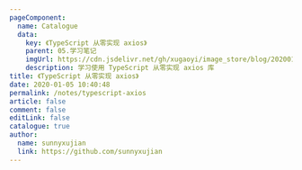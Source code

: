 ```yaml
---
pageComponent: 
  name: Catalogue
  data: 
    key: 《TypeScript 从零实现 axios》
    parent: 05.学习笔记
    imgUrl: https://cdn.jsdelivr.net/gh/xugaoyi/image_store/blog/20200105104632.png
    description: 学习使用 TypeScript 从零实现 axios 库
title: 《TypeScript 从零实现 axios》
date: 2020-01-05 10:40:48
permalink: /notes/typescript-axios
article: false
comment: false
editLink: false
catalogue: true
author: 
  name: sunnyxujian
  link: https://github.com/sunnyxujian
---
```

